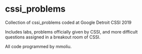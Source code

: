 # cssi_problems
Collection of cssi_problems coded at Google Detroit CSSI 2019

Includes labs, problems officially given by CSSI, and more difficult questions assigned in a breakout room of CSSI. 

All code programmed by mmoliu. 
